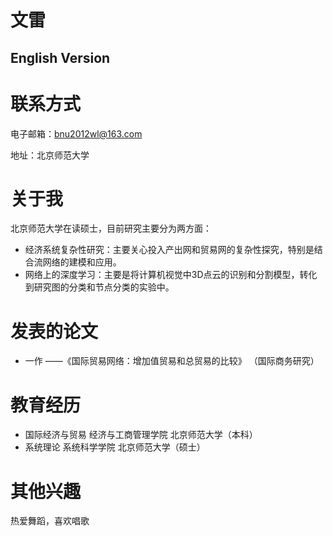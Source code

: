 # 文雷
## English Version

# 联系方式
电子邮箱：bnu2012wl@163.com 

地址：北京师范大学

# 关于我
北京师范大学在读硕士，目前研究主要分为两方面：
- 经济系统复杂性研究：主要关心投入产出网和贸易网的复杂性探究，特别是结合流网络的建模和应用。
- 网络上的深度学习：主要是将计算机视觉中3D点云的识别和分割模型，转化到研究图的分类和节点分类的实验中。

# 发表的论文
- 一作 ——《国际贸易网络：增加值贸易和总贸易的比较》 （国际商务研究）

# 教育经历
- 国际经济与贸易 经济与工商管理学院 北京师范大学（本科）
- 系统理论 系统科学学院 北京师范大学（硕士）

# 其他兴趣
热爱舞蹈，喜欢唱歌

